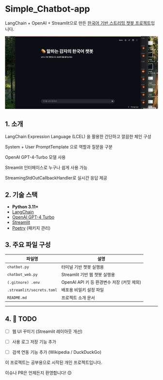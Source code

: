 # Simple_Chatbot-app

LangChain + OpenAI + Streamlit으로 만든 [한국어 기반 스트리밍 챗봇 프로젝트](https://malgamchatbot.streamlit.app/)입니다.

![챗봇 시연](./demo/demo.gif)


## 1. 소개
LangChain Expression Language (LCEL) 을 활용한 간단하고 깔끔한 체인 구성

System + User PromptTemplate 으로 역할과 질문을 구분

OpenAI GPT-4-Turbo 모델 사용

Streamlit 인터페이스로 누구나 쉽게 사용 가능

StreamingStdOutCallbackHandler로 실시간 응답 제공


## 2. 기술 스택

- **Python 3.11+**
- [LangChain](https://www.langchain.com/)
- [OpenAI GPT-4 Turbo](https://platform.openai.com/)
- [Streamlit](https://streamlit.io/)
- [Poetry](https://python-poetry.org/) (패키지 관리)



## 3. 주요 파일 구성

| 파일명 | 설명 |
|--------|------|
| `chatbot.py` | 터미널 기반 챗봇 실행용 |
| `chatbot_web.py` | Streamlit 기반 웹 챗봇 실행용 |
| `(.gitnore) .env` | OpenAI API 키 등 환경변수 저장 (커밋 제외) |
| `.streamlit/secrets.toml` | 배포용 비밀키 설정 파일 |
| `README.md` | 프로젝트 소개 문서 |

---

## 4. 🧸 TODO

- [ ] 웹 UI 꾸미기 (Streamlit 레이아웃 개선)
- [ ] 사용 로그 저장 기능 추가
- [ ] 검색 연동 기능 추가 (Wikipedia / DuckDuckGo)


이 프로젝트는 공부용으로 시작된 개인 프로젝트입니다.

이슈나 PR은 언제든지 환영합니다! 😊

